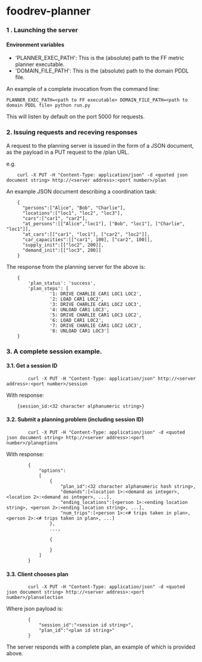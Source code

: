 # foodrev-planner

###     1 .      Launching the server

#### Environment variables
* 'PLANNER_EXEC_PATH': This is the (absolute) path to the FF metric planner executable.
* 'DOMAIN_FILE_PATH': This is the (absolute) path to the domain PDDL file.

An example of a complete invocation from the command line:

    PLANNER_EXEC_PATH=<path to FF executable> DOMAIN_FILE_PATH=<path to domain PDDL file> python run.py

This will listen by default on the port 5000 for requests.

###     2.       Issuing requests and receving responses

A request to the planning server is issued in the form of a JSON document, as the payload in a PUT request to the /plan URL.

e.g.

        curl -X PUT -H "Content-Type: application/json" -d <quoted json document string> http://<server address>:<port number>/plan

An example JSON document describing a coordination task:

        {
          "persons":["Alice", "Bob", "Charlie"],
          "locations":["loc1", "loc2", "loc3"],
          "cars":["car1", "car2"],
          "at_persons":[["Alice","loc1"], ["Bob", "loc1"], ["Charlie", "loc1"]],
          "at_cars":[["car1", "loc1"], ["car2", "loc2"]],
          "car_capacities":[["car1", 100], ["car2", 100]],
          "supply_init":[["loc2", 200]],
          "demand_init":[["loc3", 200]]
        }

The response from the planning server for the above is:

        {
            'plan_status': 'success', 
            'plan_steps': [
                    '1: DRIVE CHARLIE CAR1 LOC1 LOC2', 
                    '2: LOAD CAR1 LOC2', 
                    '3: DRIVE CHARLIE CAR1 LOC2 LOC3', 
                    '4: UNLOAD CAR1 LOC3', 
                    '5: DRIVE CHARLIE CAR1 LOC3 LOC2', 
                    '6: LOAD CAR1 LOC2', 
                    '7: DRIVE CHARLIE CAR1 LOC2 LOC3', 
                    '8: UNLOAD CAR1 LOC3']
        }
        
###     3. A complete session example.
        
#### 3.1.    Get a session ID ####
            
            curl -X PUT -H "Content-Type: application/json" http://<server address>:<port number>/session
    
With response:
    
        {session_id:<32 character alphanumeric string>}

#### 3.2.   Submit a planning problem (including session ID) ####

            curl -X PUT -H "Content-Type: application/json" -d <quoted json document string> http://<server address>:<port number>/planoptions
    
With response:

            {
                "options":
                [    
                    {
                        "plan_id":<32 character alphanumeric hash string>,
                        "demands":[<location 1>:<demand as integer>, <location 2>:<demand as integer>, ...],
                        "ending_locations":[<person 1>:<ending location string>, <person 2>:<ending location string>, ...],
                        "num_trips":[<person 1>:<# trips taken in plan>, <person 2>:<# trips taken in plan>, ...]
                    },
                    ...,
        
                    {

                    }
                ]
            }

#### 3.3.   Client chooses plan ####
            
            curl -X PUT -H "Content-Type: application/json" -d <quoted json document string> http://<server address>:<port number>/planselection
            
Where json payload is:

            { 
                "session_id":"<session id string>",
                "plan_id":"<plan id string>"
            }

The server responds with a complete plan, an example of which is provided above.
